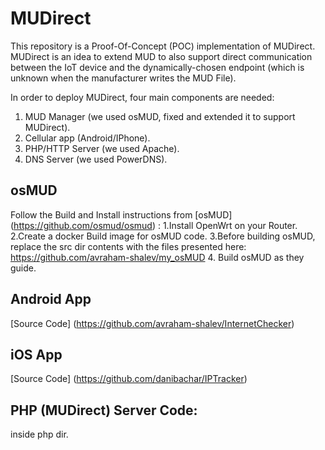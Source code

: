 # MUDirect

This repository is a Proof-Of-Concept (POC) implementation of MUDirect.
MUDirect is an idea to extend MUD to also support direct communication between the IoT device and the dynamically-chosen endpoint 
(which is unknown when the manufacturer writes the MUD File).

In order to deploy MUDirect, four main components are needed:
1. MUD Manager (we used osMUD, fixed and extended it to support MUDirect).
2. Cellular app (Android/IPhone).
3. PHP/HTTP Server (we used Apache).
4. DNS Server (we used PowerDNS).

## osMUD

Follow the Build and Install instructions from [osMUD] (https://github.com/osmud/osmud) :
1.Install OpenWrt on your Router.
2.Create a docker Build image for osMUD code.
3.Before building osMUD, replace the src dir contents with the files presented here:
https://github.com/avraham-shalev/my_osMUD
4. Build osMUD as they guide.

## Android App

[Source Code] (https://github.com/avraham-shalev/InternetChecker)

## iOS App

[Source Code] (https://github.com/danibachar/IPTracker)

## PHP (MUDirect) Server Code:

inside php dir.